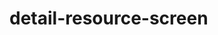 <!-- generated by markdown-notes-tree -->

# detail-resource-screen

<!-- optional markdown-notes-tree directory description starts here -->

<!-- optional markdown-notes-tree directory description ends here -->


